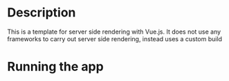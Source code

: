 # Description
This is a template for server side rendering with Vue.js. It does not use any frameworks to carry out server side rendering, instead uses a custom build

# Running the app